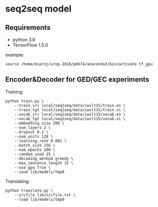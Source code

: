 
seq2seq model
=====================================================
Requirements
--------------------------------------
- python 3.6
- TensorFlow 1.5.0

example:

    source /home/miproj/urop.2018/pm574/anaconda3/bin/activate tf_gpu

Encoder&Decoder for GED/GEC experiments
--------------------------------------
Training:

    python train.py \
        --train_src local/seq2seq/data/iwslt15/train.en \
        --train_tgt local/seq2seq/data/iwslt15/train.vi \
        --vocab_src local/seq2seq/data/iwslt15/vocab.en \
        --vocab_tgt local/seq2seq/data/iwslt15/vocab.vi \
        --embedding_size 200 \
        --num_layers 2 \
        --dropout 0.2 \
        --num_units 128 \
        --learning_rate 0.001 \
        --batch_size 256 \
        --num_epochs 100 \
        --random_seed 25 \
        --decoding_method greedy \
        --max_sentence_length 32 \
        --use_gpu True \
        --save lib/models/tmp0

Translating:

    python translate.py \
        --srcfile lib/srcfile.txt \ 
        --load lib/models/tmp0
